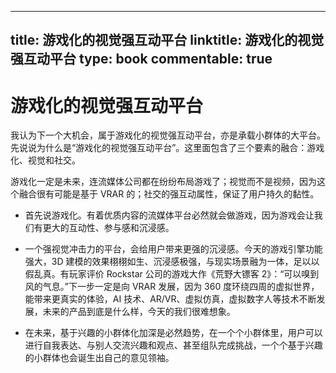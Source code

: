 
---
title: 游戏化的视觉强互动平台
linktitle: 游戏化的视觉强互动平台
type: book
commentable: true
---

# 游戏化的视觉强互动平台

我认为下一个大机会，属于游戏化的视觉强互动平台，亦是承载小群体的大平台。
先说说为什么是“游戏化的视觉强互动平台”。这里面包含了三个要素的融合：游戏化、视觉和社交。

游戏化一定是未来，连流媒体公司都在纷纷布局游戏了；视觉而不是视频，因为这个融合很有可能是基于 VRAR 的；社交的强互动属性，保证了用户持久的黏性。

- 首先说游戏化。有着优质内容的流媒体平台必然就会做游戏，因为游戏会让我们有更⼤的互动性、参与感和沉浸感。

- 一个强视觉冲击力的平台，会给用户带来更强的沉浸感。今天的游戏引擎功能强大，3D 建模的效果栩栩如生、沉浸感极强，与现实场景融为一体，足以以假乱真。有玩家评价 Rockstar 公司的游戏大作《荒野大镖客 2》：“可以嗅到风的气息。”下一步一定是向 VRAR 发展，因为 360 度环绕四周的虚拟世界，能带来更真实的体验，AI 技术、AR/VR、虚拟仿真，虚拟数字人等技术不断发展，未来的产品到底是什么样，今天的我们很难想象。

- 在未来，基于兴趣的小群体化加深是必然趋势，在一个个小群体里，用户可以进行自我表达、与别人交流兴趣和观点、甚至组队完成挑战，一个个基于兴趣的小群体也会诞生出自己的意见领袖。

    